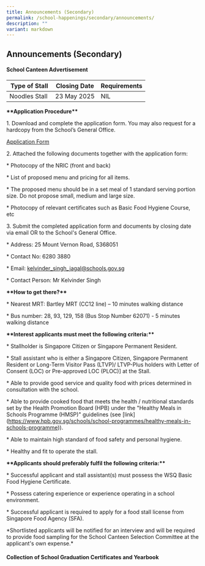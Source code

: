 ```yaml
---
title: Announcements (Secondary)
permalink: /school-happenings/secondary/announcements/
description: ""
variant: markdown
---
```

## Announcements (Secondary)

   
#### School Canteen Advertisement


| Type of Stall | Closing Date | Requirements |
| -------- | -------- | -------- |
| Noodles Stall      | 23 May 2025     | NIL     |




**\*\*Application Procedure\*\***

1\. Download and complete the application form. You may also request for a hardcopy from the School’s General Office.

[Application Form](/files/Announcements/appexistingsch.pdf)

2\. Attached the following documents together with the application form:

\* Photocopy of the NRIC (front and back)

\* List of proposed menu and pricing for all items.

\* The proposed menu should be in a set meal of 1 standard serving portion size. Do not propose small, medium and large size.

\* Photocopy of relevant certificates such as Basic Food Hygiene Course, etc

3\. Submit the completed application form and documents by closing date via email OR to the School's General Office.

\* Address: 25 Mount Vernon Road, S368051

\* Contact No: 6280 3880

\* Email: kelvinder_singh_jagal@schools.gov.sg

\* Contact Person: Mr Kelvinder Singh

**\*\*How to get there?\*\***

\* Nearest MRT: Bartley MRT (CC12 line) – 10 minutes walking distance

\* Bus number: 28, 93, 129, 158 (Bus Stop Number 62071) - 5 minutes walking distance

**\*\*Interest applicants must meet the following criteria:\*\***

\* Stallholder is Singapore Citizen or Singapore Permanent Resident.

\* Stall assistant who is either a Singapore Citizen, Singapore Permanent Resident or Long-Term Visitor Pass (LTVP)/ LTVP-Plus holders with Letter of Consent (LOC) or Pre-approved LOC (PLOC)\] at the Stall. 

\* Able to provide good service and quality food with prices determined in consultation with the school.

\* Able to provide cooked food that meets the health / nutritional standards set by the Health Promotion Board (HPB) under the "Healthy Meals in Schools Programme (HMSP)" guidelines (see \[link\](https://www.hpb.gov.sg/schools/school-programmes/healthy-meals-in-schools-programme)).

\* Able to maintain high standard of food safety and personal hygiene.

\* Healthy and fit to operate the stall.

**\*\*Applicants should preferably fulfil the following criteria:\*\***

\* Successful applicant and stall assistant(s) must possess the WSQ Basic Food Hygiene Certificate.

\* Possess catering experience or experience operating in a school environment.

\* Successful applicant is required to apply for a food stall license from Singapore Food Agency (SFA).

\*Shortlisted applicants will be notified for an interview and will be required to provide food sampling for the School Canteen Selection Committee at the applicant's own expense.\*


#### Collection of School Graduation Certificates and Yearbook

